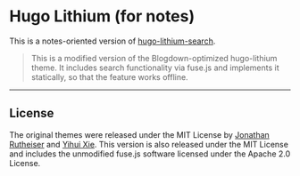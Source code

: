 # Hugo Lithium (for notes)

This is a notes-oriented version of [hugo-lithium-search](https://github.com/woodwirk/hugo-lithium-search).

> This is a modified version of the Blogdown-optimized hugo-lithium theme. It includes search functionality via fuse.js and implements it statically, so that the feature works offline.

---


## License

The original themes were released under the MIT License by [Jonathan Rutheiser](https://github.com/jrutheiser/hugo-lithium-theme/blob/master/LICENSE.md) and [Yihui Xie](https://github.com/yihui/hugo-lithium/blob/master/LICENSE.md). This version is also released under the MIT License and includes the unmodified fuse.js software licensed under the Apache 2.0 License.

